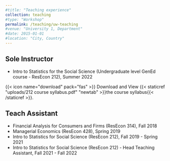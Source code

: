 ```yaml
---
#title: "Teaching experience"
collection: teaching
#type: "Workshop"
permalink: /teaching/uw-teaching
#venue: "University 1, Department"
#date: 2015-01-01
#location: "City, Country"
---
```


## Sole Instructor
  * Intro to Statistics for the Social Science (Undergraduate level GenEd course - ResEcon 212), Summer 2022 
 
  {{< icon name="download" pack="fas" >}} Download and View {{< staticref "uploads/212 course syllabus.pdf" "newtab" >}}the course syllabus{{< /staticref >}}.

## Teach Assistant
  * Financial Analysis for Consumers and Firms (ResEcon 314), Fall 2018
  * Managerial Economics (ResEcon 428), Spring 2019
  * Intro to Statistics for Social Science (ResEcon 212), Fall 2019 - Spring 2021
  * Intro to Statistics for Social Science (ResEcon 212) - Head Teaching Assistant, Fall 2021 - Fall 2022
 